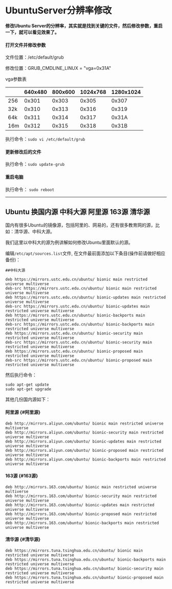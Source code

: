 # UbuntuServer分辨率修改

**修改Ubuntu Server的分辨率，其实就是找到关键的文件，然后修改参数，重启一下，就可以看见效果了。**

#### 打开文件并修改参数

文件位置：/etc/default/grub

修改位置：GRUB\_CMDLINE\_LINUX = "vga=0x31A"

vga参数表

|  | 640x480 | 800x600 | 1024x768 | 1280x1024 |
| :--- | :--- | :--- | :--- | :--- |
| 256 | 0x301 | 0x303 | 0x305 | 0x307 |
| 32k | 0x310 | 0x313 | 0x316 | 0x319 |
| 64k | 0x311 | 0x314 | 0x317 | 0x31A |
| 16m | 0x312 | 0x315 | 0x318 | 0x31B |

执行命令：`sudo vi /etc/default/grub`

#### 更新修改后的文件

执行命令：`sudo update-grub`

#### 重启电脑

执行命令： `sudo reboot`

---

## Ubuntu 换国内源 中科大源 阿里源 163源 清华源

国内有很多Ubuntu的镜像源，包括阿里的、网易的，还有很多教育网的源，比如：清华源、中科大源。

我们这里以中科大的源为例讲解如何修改Ubuntu里面默认的源。

编辑`/etc/apt/sources.list`文件, 在文件最前面添加以下条目\(操作前请做好相应备份\)：

```
##中科大源

deb https://mirrors.ustc.edu.cn/ubuntu/ bionic main restricted universe multiverse
deb-src https://mirrors.ustc.edu.cn/ubuntu/ bionic main restricted universe multiverse
deb https://mirrors.ustc.edu.cn/ubuntu/ bionic-updates main restricted universe multiverse
deb-src https://mirrors.ustc.edu.cn/ubuntu/ bionic-updates main restricted universe multiverse
deb https://mirrors.ustc.edu.cn/ubuntu/ bionic-backports main restricted universe multiverse
deb-src https://mirrors.ustc.edu.cn/ubuntu/ bionic-backports main restricted universe multiverse
deb https://mirrors.ustc.edu.cn/ubuntu/ bionic-security main restricted universe multiverse
deb-src https://mirrors.ustc.edu.cn/ubuntu/ bionic-security main restricted universe multiverse
deb https://mirrors.ustc.edu.cn/ubuntu/ bionic-proposed main restricted universe multiverse
deb-src https://mirrors.ustc.edu.cn/ubuntu/ bionic-proposed main restricted universe multiverse
```

然后执行命令：

```
sudo apt-get update
sudo apt-get upgrade
```

其他几份国内源如下：

#### 阿里源 {#阿里源}

```
deb http://mirrors.aliyun.com/ubuntu/ bionic main restricted universe multiverse
deb http://mirrors.aliyun.com/ubuntu/ bionic-security main restricted universe multiverse
deb http://mirrors.aliyun.com/ubuntu/ bionic-updates main restricted universe multiverse
deb http://mirrors.aliyun.com/ubuntu/ bionic-proposed main restricted universe multiverse
deb http://mirrors.aliyun.com/ubuntu/ bionic-backports main restricted universe multiverse
```

#### 163源 {#163源}

```
deb http://mirrors.163.com/ubuntu/ bionic main restricted universe multiverse
deb http://mirrors.163.com/ubuntu/ bionic-security main restricted universe multiverse
deb http://mirrors.163.com/ubuntu/ bionic-updates main restricted universe multiverse
deb http://mirrors.163.com/ubuntu/ bionic-proposed main restricted universe multiverse
deb http://mirrors.163.com/ubuntu/ bionic-backports main restricted universe multiverse
```

#### 清华源 {#清华源}

```
deb https://mirrors.tuna.tsinghua.edu.cn/ubuntu/ bionic main restricted universe multiverse
deb https://mirrors.tuna.tsinghua.edu.cn/ubuntu/ bionic-backports main restricted universe multiverse
deb https://mirrors.tuna.tsinghua.edu.cn/ubuntu/ bionic-security main restricted universe multiverse
deb https://mirrors.tuna.tsinghua.edu.cn/ubuntu/ bionic-proposed main restricted universe multiverse
```



